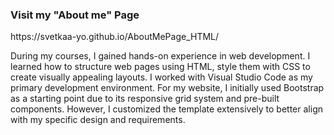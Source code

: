 <h3 class="heading-element" dir="auto">Visit my "About me" Page </h3>
https://svetkaa-yo.github.io/AboutMePage_HTML/ 

<p>
</p>

<p> During my courses, I gained hands-on experience in web development. I learned how to structure web pages using HTML, style them with CSS to create visually appealing layouts. I worked with Visual Studio Code as my primary development environment. For my website, I initially used Bootstrap as a starting point due to its responsive grid system and pre-built components. However, I customized the template extensively to better align with my specific design and requirements.
</p>
